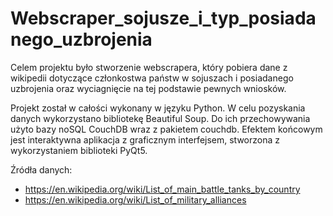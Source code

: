 # Webscraper_sojusze_i_typ_posiadanego_uzbrojenia
Celem projektu było stworzenie webscrapera, który pobiera dane z wikipedii dotyczące członkostwa państw w sojuszach i posiadanego uzbrojenia oraz wyciagnięcie na tej podstawie pewnych wniosków.

Projekt został w całości wykonany w języku Python. W celu pozyskania danych wykorzystano bibliotekę Beautiful Soup. Do ich przechowywania użyto bazy noSQL CouchDB wraz z pakietem couchdb. Efektem końcowym jest interaktywna aplikacja z graficznym interfejsem, stworzona z wykorzystaniem biblioteki PyQt5.

Źródła danych:

-	https://en.wikipedia.org/wiki/List_of_main_battle_tanks_by_country
-	https://en.wikipedia.org/wiki/List_of_military_alliances 
